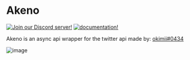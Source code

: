 # Akeno

[![Join our Discord server!](https://img.shields.io/badge/Discord-akeno-blueviolet)](https://discord.gg/bEevwUGMTG) [![documentation!](https://img.shields.io/badge/Docs-documentation-informational)](https://akeno.readthedocs.io/en/latest/)

Akeno is an async api wrapper for the twitter api made by: [okimii#0434](https://discord.com/users/637458038915203127)

![image](https://user-images.githubusercontent.com/92546867/152653959-db661bda-e788-4fda-a112-1e7375c0c90c.png)
